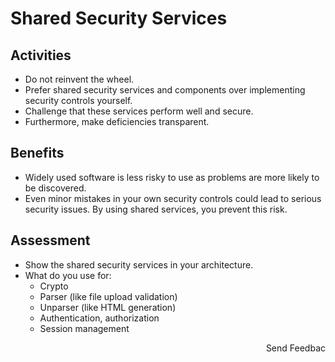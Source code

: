 # Shared Security Services

## Activities

- Do not reinvent the wheel.
- Prefer shared security services and components over implementing security controls yourself.
- Challenge that these services perform well and secure.
- Furthermore, make deficiencies transparent.

## Benefits

- Widely used software is less risky to use as problems are more likely to be discovered.
- Even minor mistakes in your own security controls could lead to serious security issues. By using shared services, you prevent this risk.

## Assessment

- Show the shared security services in your architecture.
- What do you use for:
  - Crypto
  - Parser (like file upload validation)
  - Unparser (like HTML generation)
  - Authentication, authorization
  - Session management

<p align="right">Send Feedbac</p>
